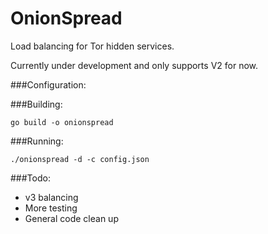 # OnionSpread
Load balancing for Tor hidden services.

Currently under development and only supports V2 for now.

###Configuration:

###Building:
```
go build -o onionspread
```

###Running:
```
./onionspread -d -c config.json
```

###Todo:
* v3 balancing
* More testing
* General code clean up